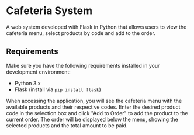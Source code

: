 # Cafeteria System

A web system developed with Flask in Python that allows users to view the cafeteria menu, select products by code and add to the order.

## Requirements

Make sure you have the following requirements installed in your development environment:

- Python 3.x
- Flask (install via `pip install flask`)


When accessing the application, you will see the cafeteria menu with the available products and their respective codes.
Enter the desired product code in the selection box and click "Add to Order" to add the product to the current order.
The order will be displayed below the menu, showing the selected products and the total amount to be paid.

